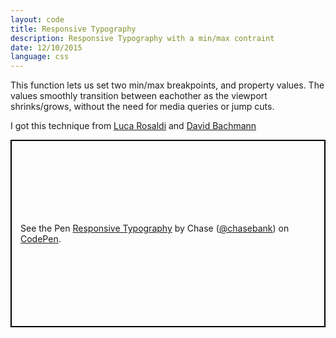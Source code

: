 ```yaml
---
layout: code
title: Responsive Typography
description: Responsive Typography with a min/max contraint
date: 12/10/2015
language: css
---
```


This function lets us set two min/max breakpoints, and property values. The values smoothly transition between eachother as the viewport shrinks/grows, without the need for media queries or jump cuts.

I got this technique from [Luca Rosaldi](https://codepen.io/LucaRosaldi/pen/RgPbeR) and [David Bachmann](https://css-tricks.com/between-the-lines/)

<p class="codepen" data-height="300" data-theme-id="21051" data-default-tab="css,result" data-user="chasebank" data-slug-hash="af2a9dd30d98456ab6ef1a59633005ee" data-editable="true" style="height: 300px; box-sizing: border-box; display: flex; align-items: center; justify-content: center; border: 2px solid black; margin: 1em 0; padding: 1em;" data-pen-title="Responsive Typography">
  <span>See the Pen <a href="https://codepen.io/chasebank/pen/af2a9dd30d98456ab6ef1a59633005ee/">
  Responsive Typography</a> by Chase (<a href="https://codepen.io/chasebank">@chasebank</a>)
  on <a href="https://codepen.io">CodePen</a>.</span>
</p>